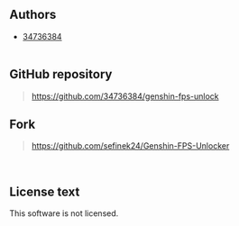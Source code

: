 <!-- [[> SEO
###### Number: 1.9

###### Title: ReShade License - Stella Mod Documentation
###### Description: BSD 3-Clause "New" or "Revised" License
###### Tags: genshin stella mod license, genshin stella license, stella mod launcher license, license info, license
###### Canonical: /genshin-impact-reshade/docs?page=license_stella
]]> -->

## Authors
- [34736384](https://github.com/34736384)
<br><br>

## GitHub repository
> https://github.com/34736384/genshin-fps-unlock

## Fork
> https://github.com/sefinek24/Genshin-FPS-Unlocker

[//]: # (## Contributors)
[//]: # (- N/A)

<br>

## License text
This software is not licensed.